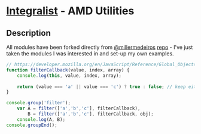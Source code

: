 [Integralist](http://www.integralist.co.uk/) - AMD Utilities
================================

Description
-----------

All modules have been forked directly from [@millermedeiros](https://github.com/millermedeiros) [repo](https://github.com/millermedeiros/amd-utils/) - I've just taken the modules I was interested in and set-up my own examples.

~~~~ javascript
// https://developer.mozilla.org/en/JavaScript/Reference/Global_Objects/Array/filter
function filterCallback(value, index, array) {
	console.log(this, value, index, array);		
	
	return (value === 'a' || value === 'c') ? true : false; // keep either of these two values in new Array	
}

console.group('filter');
	var A = filter(['a','b','c'], filterCallback),
		B = filter(['a','b','c'], filterCallback, obj);
	console.log(A, B);
console.groupEnd();
~~~~~
